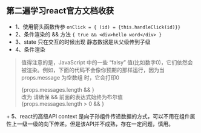 ## 第二遍学习react官方文档收获
+ 1、使用箭头函数传参 `onClick = { (id) = {this.handleClick(id)}}`
+ 2、条件渲染的 && 方法  `{ true && <div>hello word</div> }`
+ 3、state 只在交互的时候出现 静态数据是从父级传到子级
+ 4、条件渲染
> 值得注意的是，JavaScript 中的一些 “falsy” 值(比如数字0)，它们依然会被渲染。例如，下面的代码不会像你预期的那样运行，因为当 props.message 为空数组
> 时，它会打印0
>    <div>
>       {props.messages.length &&
>       <MessageList messages={props.messages} />
>        }
>     </div>
> 改为 请确保 && 前面的表达式始终为布尔值
> <div>
>   {props.messages.length > 0 &&
>      <MessageList messages={props.messages} />
>    }
>  </div>
+ 5、react的高级API context 是向子孙组件传递数据的方式，可以不用在组件属性上一级一级的向下传递。但是该API并不成熟，存在一定问题，慎用。
